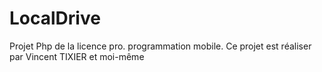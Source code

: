 LocalDrive
==========

Projet Php de la licence pro. programmation mobile. Ce projet est réaliser par Vincent TIXIER et moi-même

